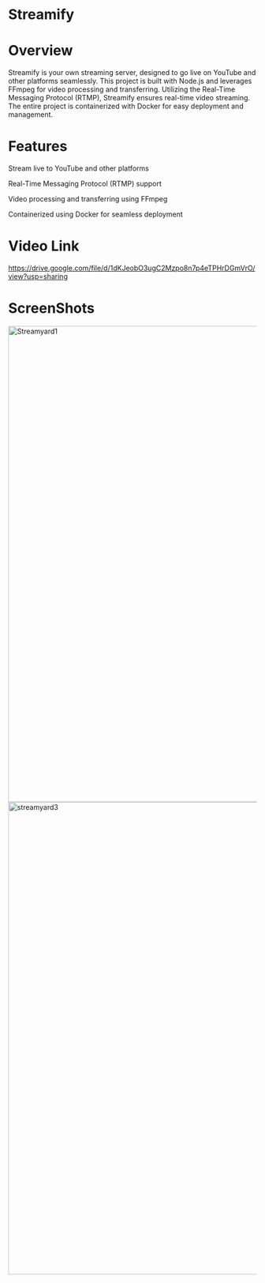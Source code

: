 # Streamify

# Overview

Streamify is your own streaming server, designed to go live on YouTube and other platforms seamlessly. This project is built with Node.js and leverages FFmpeg for video processing and transferring. Utilizing the Real-Time Messaging Protocol (RTMP), Streamify ensures real-time video streaming. The entire project is containerized with Docker for easy deployment and management.

# Features

Stream live to YouTube and other platforms

Real-Time Messaging Protocol (RTMP) support

Video processing and transferring using FFmpeg

Containerized using Docker for seamless deployment

# Video Link

https://drive.google.com/file/d/1dKJeobO3ugC2Mzpo8n7p4eTPHrDGmVrO/view?usp=sharing

# ScreenShots

<img width="964" alt="Streamyard1" src="https://github.com/OmkarDedge/streamify/assets/123588944/6ce0b227-94f1-4813-9e06-7ee8ea29856b">

<img width="957" alt="streamyard3" src="https://github.com/OmkarDedge/streamify/assets/123588944/094b868a-52a8-4b98-96e2-5d552f188556">

